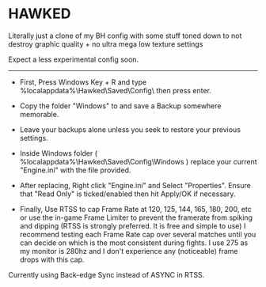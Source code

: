 # HAWKED
Literally just a clone of my BH config with some stuff toned down to not destroy graphic quality + no ultra mega low texture settings

Expect a less experimental config soon.

 --------------------------------------------------------------------------------------------------------------------------------------------------------------

- First, Press Windows Key + R and type %localappdata%\Hawked\Saved\Config\ then press enter.
  
- Copy the folder "Windows" to and save a Backup somewhere memorable.
- Leave your backups alone unless you seek to restore your previous settings. 

- Inside Windows folder ( %localappdata%\Hawked\Saved\Config\Windows ) replace your current "Engine.ini" with the file provided.
- After replacing, Right click "Engine.ini" and Select "Properties". Ensure that "Read Only" is ticked/enabled then hit Apply/OK if necessary.


- Finally, Use RTSS to cap Frame Rate at 120, 125, 144, 165, 180, 200, etc or use the in-game Frame Limiter to prevent the framerate from spiking and dipping  (RTSS is strongly preferred. It is free and simple to use)
I recommend testing each Frame Rate cap over several matches until you can decide on which is the most consistent during fights. I use 275 as my monitor is 280hz and I don't experience any (noticeable) frame drops with this cap. 

Currently using Back-edge Sync instead of ASYNC in RTSS.
